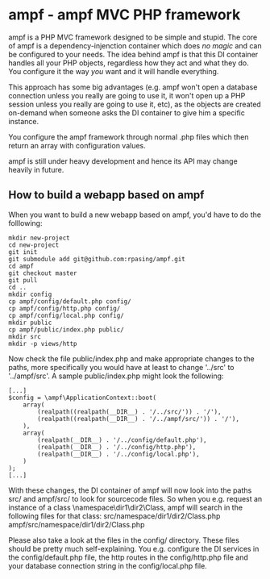 # ampf - ampf MVC PHP framework

ampf is a PHP MVC framework designed to be simple and stupid. The core of ampf is a dependency-injenction container which does *no magic* and can be configured to your needs. The idea behind ampf is that this DI container handles all your PHP objects, regardless how they act and what they do. You configure it the way *you* want and it will handle everything.

This approach has some big advantages (e.g. ampf won't open a database connection unless you really are going to use it, it won't open up a PHP session unless you really are going to use it, etc), as the objects are created on-demand when someone asks the DI container to give him a specific instance.

You configure the ampf framework through normal .php files which then return an array with configuration values. 

ampf is still under heavy development and hence its API may change heavily in future.

## How to build a webapp based on ampf

When you want to build a new webapp based on ampf, you'd have to do the folllowing:

```
mkdir new-project
cd new-project
git init
git submodule add git@github.com:rpasing/ampf.git
cd ampf
git checkout master
git pull
cd ..
mkdir config
cp ampf/config/default.php config/
cp ampf/config/http.php config/
cp ampf/config/local.php config/
mkdir public
cp ampf/public/index.php public/
mkdir src
mkdir -p views/http
```

Now check the file public/index.php and make appropriate changes to the paths, more specifically you would have at least to change '../src' to '../ampf/src'. A sample public/index.php might look the following:

```
[...]
$config = \ampf\ApplicationContext::boot(
	array(
		(realpath((realpath(__DIR__) . '/../src/')) . '/'),
		(realpath((realpath(__DIR__) . '/../ampf/src/')) . '/'),
	),
	array(
		(realpath(__DIR__) . '/../config/default.php'),
		(realpath(__DIR__) . '/../config/http.php'),
		(realpath(__DIR__) . '/../config/local.php'),
	)
);
[...]
```

With these changes, the DI container of ampf will now look into the paths src/ and ampf/src/ to look for sourcecode files. So when you e.g. request an instance of a class \namespace\dir1\dir2\Class, ampf will search in the following files for that class:
src/namespace/dir1/dir2/Class.php
ampf/src/namespace/dir1/dir2/Class.php

Please also take a look at the files in the config/ directory. These files should be pretty much self-explaining. You e.g. configure the DI services in the config/default.php file, the http routes in the config/http.php file and your database connection string in the config/local.php file.

